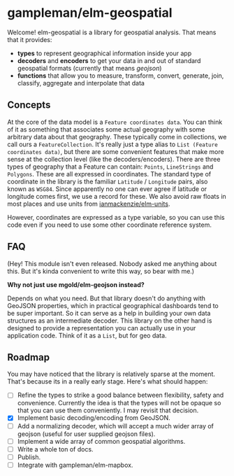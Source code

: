 # gampleman/elm-geospatial

Welcome! elm-geospatial is a library for geospatial analysis. That means that it provides:

- **types** to represent geographical information inside your app
- **decoders** and **encoders** to get your data in and out of standard geospatial formats (currently that means *geojson*)
- **functions** that allow you to measure, transform, convert, generate, join, classify, aggregate and interpolate that data

## Concepts

At the core of the data model is a `Feature coordinates data`. You can think of it as something that associates some actual geography with some arbitrary data about that geography. These typically come in collections, we call ours a `FeatureCollection`.
It's really just a type alias to `List (Feature coordinates data)`, but there are some convenient features that
make more sense at the collection level (like the decoders/encoders).
There are three types of geography that a Feature can contain: `Points`, `LineStrings` and `Polygons`. These are all
expressed in coordinates. The standard type of coordinate in the library is the familiar `Latitude` / `Longitude` pairs, also known as `WSG84`. Since apparently no one can ever agree if latitude or longitude comes first, we use a record for these. We also avoid raw floats in most places and use units from [ianmackenzie/elm-units](https://package.elm-lang.org/packages/ianmackenzie/elm-units/latest/).

However, coordinates are expressed as a type variable, so you can use this code even if you need to use some other coordinate reference system.

## FAQ

(Hey! This module isn't even released. Nobody asked me anything about this. But it's kinda convenient to write this way, so bear with me.)

**Why not just use mgold/elm-geojson instead?**

Depends on what you need. But that library doesn't do anything with GeoJSON properties, which in practical geographical dashboards tend to be super important. So it can serve as a help in building your own data structures as an intermediate decoder. This library on the other hand is designed to provide a representation you can actually use in your application code. Think of it as a `List`, but for geo data.

## Roadmap

You may have noticed that the library is relatively sparse at the moment. That's because its in a really early stage.
Here's what should happen:

- [ ] Refine the types to strike a good balance between flexibility, safety and convenience. Currently the idea is that the types will not be opaque so that you can use them conveniently. I may revisit that decision.
- [x] Implement basic decoding/encoding from GeoJSON.
- [ ] Add a normalizing decoder, which will accept a much wider array of geojson (useful for user supplied geojson files).
- [ ] Implement a wide array of common geospatial algorithms.
- [ ] Write a whole ton of docs.
- [ ] Publish.
- [ ] Integrate with gampleman/elm-mapbox.
